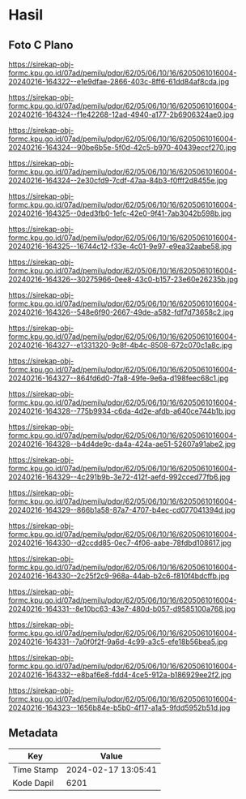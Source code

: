 # Hasil

## Foto C Plano

https://sirekap-obj-formc.kpu.go.id/07ad/pemilu/pdpr/62/05/06/10/16/6205061016004-20240216-164322--e1e9dfae-2866-403c-8ff6-61dd84af8cda.jpg

https://sirekap-obj-formc.kpu.go.id/07ad/pemilu/pdpr/62/05/06/10/16/6205061016004-20240216-164324--f1e42268-12ad-4940-a177-2b6906324ae0.jpg

https://sirekap-obj-formc.kpu.go.id/07ad/pemilu/pdpr/62/05/06/10/16/6205061016004-20240216-164324--90be6b5e-5f0d-42c5-b970-40439eccf270.jpg

https://sirekap-obj-formc.kpu.go.id/07ad/pemilu/pdpr/62/05/06/10/16/6205061016004-20240216-164324--2e30cfd9-7cdf-47aa-84b3-f0fff2d8455e.jpg

https://sirekap-obj-formc.kpu.go.id/07ad/pemilu/pdpr/62/05/06/10/16/6205061016004-20240216-164325--0ded3fb0-1efc-42e0-9f41-7ab3042b598b.jpg

https://sirekap-obj-formc.kpu.go.id/07ad/pemilu/pdpr/62/05/06/10/16/6205061016004-20240216-164325--16744c12-f33e-4c01-9e97-e9ea32aabe58.jpg

https://sirekap-obj-formc.kpu.go.id/07ad/pemilu/pdpr/62/05/06/10/16/6205061016004-20240216-164326--30275966-0ee8-43c0-b157-23e60e26235b.jpg

https://sirekap-obj-formc.kpu.go.id/07ad/pemilu/pdpr/62/05/06/10/16/6205061016004-20240216-164326--548e6f90-2667-49de-a582-fdf7d73658c2.jpg

https://sirekap-obj-formc.kpu.go.id/07ad/pemilu/pdpr/62/05/06/10/16/6205061016004-20240216-164327--e1331320-9c8f-4b4c-8508-672c070c1a8c.jpg

https://sirekap-obj-formc.kpu.go.id/07ad/pemilu/pdpr/62/05/06/10/16/6205061016004-20240216-164327--864fd6d0-7fa8-49fe-9e6a-d198feec68c1.jpg

https://sirekap-obj-formc.kpu.go.id/07ad/pemilu/pdpr/62/05/06/10/16/6205061016004-20240216-164328--775b9934-c6da-4d2e-afdb-a640ce744b1b.jpg

https://sirekap-obj-formc.kpu.go.id/07ad/pemilu/pdpr/62/05/06/10/16/6205061016004-20240216-164328--b4d4de9c-da4a-424a-ae51-52607a91abe2.jpg

https://sirekap-obj-formc.kpu.go.id/07ad/pemilu/pdpr/62/05/06/10/16/6205061016004-20240216-164329--4c291b9b-3e72-412f-aefd-992cced77fb6.jpg

https://sirekap-obj-formc.kpu.go.id/07ad/pemilu/pdpr/62/05/06/10/16/6205061016004-20240216-164329--866b1a58-87a7-4707-b4ec-cd077041394d.jpg

https://sirekap-obj-formc.kpu.go.id/07ad/pemilu/pdpr/62/05/06/10/16/6205061016004-20240216-164330--d2ccdd85-0ec7-4f06-aabe-78fdbd108617.jpg

https://sirekap-obj-formc.kpu.go.id/07ad/pemilu/pdpr/62/05/06/10/16/6205061016004-20240216-164330--2c25f2c9-968a-44ab-b2c6-f810f4bdcffb.jpg

https://sirekap-obj-formc.kpu.go.id/07ad/pemilu/pdpr/62/05/06/10/16/6205061016004-20240216-164331--8e10bc63-43e7-480d-b057-d9585100a768.jpg

https://sirekap-obj-formc.kpu.go.id/07ad/pemilu/pdpr/62/05/06/10/16/6205061016004-20240216-164331--7a0f0f2f-9a6d-4c99-a3c5-efe18b56bea5.jpg

https://sirekap-obj-formc.kpu.go.id/07ad/pemilu/pdpr/62/05/06/10/16/6205061016004-20240216-164332--e8baf6e8-fdd4-4ce5-912a-b186929ee2f2.jpg

https://sirekap-obj-formc.kpu.go.id/07ad/pemilu/pdpr/62/05/06/10/16/6205061016004-20240216-164323--1656b84e-b5b0-4f17-a1a5-9fdd5952b51d.jpg


## Metadata

| Key        | Value               |
| ---------- | ------------------- |
| Time Stamp | 2024-02-17 13:05:41 |
| Kode Dapil | 6201                |



